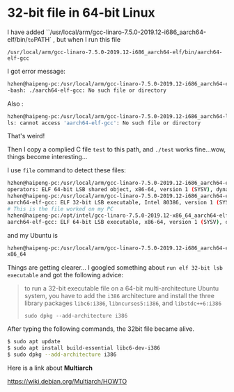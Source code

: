# 32-bit file in 64-bit Linux

I have added ``/usr/local/arm/gcc-linaro-7.5.0-2019.12-i686_aarch64-elf/bin/` to `PATH` , but when I run this file

`/usr/local/arm/gcc-linaro-7.5.0-2019.12-i686_aarch64-elf/bin/aarch64-elf-gcc`

I got error message: 

```bash
hzhen@haipeng-pc:/usr/local/arm/gcc-linaro-7.5.0-2019.12-i686_aarch64-elf/bin$ ./aarch64-elf-gcc
-bash: ./aarch64-elf-gcc: No such file or directory
```

Also :

```bash
hzhen@haipeng-pc:/usr/local/arm/gcc-linaro-7.5.0-2019.12-i686_aarch64-linux-gnu/bin$ ls aarch64-elf-gcc
ls: cannot access 'aarch64-elf-gcc': No such file or directory
```

That's weird!

Then I copy a complied C file `test` to this path, and `./test` works fine...wow, things become interesting...

I use `file` command to detect these files:

```bash
hzhen@haipeng-pc:/usr/local/arm/gcc-linaro-7.5.0-2019.12-i686_aarch64-elf/bin$ file operators
operators: ELF 64-bit LSB shared object, x86-64, version 1 (SYSV), dynamically linked, interpreter /lib64/l, for GNU/Linux 3.2.0, BuildID[sha1]=ef884d98a72449f9573a2c4ffb5a411da2103653, not stripped
hzhen@haipeng-pc:/usr/local/arm/gcc-linaro-7.5.0-2019.12-i686_aarch64-elf/bin$ file aarch64-elf-gcc
aarch64-elf-gcc: ELF 32-bit LSB executable, Intel 80386, version 1 (SYSV), dynamically linked, interpreter /lib/ld-, for GNU/Linux 2.6.24, BuildID[sha1]=95a1bca39d817eedef95b11c81d2374c9dce3c5b, stripped 
# This is the file worked on my PC
hzhen@haipeng-pc:/opt/intel/gcc-linaro-7.5.0-2019.12-x86_64_aarch64-elf/bin$ file aarch64-elf-gcc
aarch64-elf-gcc: ELF 64-bit LSB executable, x86-64, version 1 (SYSV), dynamically linked, interpreter /lib64/l, for GNU/Linux 2.6.24, BuildID[sha1]=80f8b844b1c4ba69a6d3112c97607ae51df76dd7, stripped
```

and my Ubuntu is 

```bash
hzhen@haipeng-pc:/usr/local/arm/gcc-linaro-7.5.0-2019.12-i686_aarch64-elf/bin$ uname -m
x86_64
```

Things are getting clearer... I googled something about `run elf 32-bit lsb executable` and got the following advice:

>to run a 32-bit executable file on a 64-bit multi-architecture Ubuntu system, you have to add the `i386` architecture and install the three library packages `libc6:i386`, `libncurses5:i386`, and `libstdc++6:i386`
>
>`sudo dpkg --add-architecture i386`

After typing the following commands, the 32bit file became  alive.

```bash
$ sudo apt update
$ sudo apt install build-essential libc6-dev-i386
$ sudo dpkg --add-architecture i386
```



Here is a link about **Multiarch**

https://wiki.debian.org/Multiarch/HOWTO

